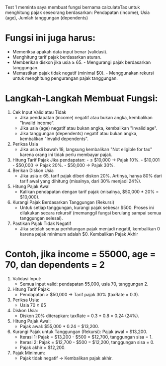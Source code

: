 Test 1 meminta saya membuat fungsi bernama calculateTax untuk menghitung pajak seseorang berdasarkan: Pendapatan (income), Usia (age), Jumlah tanggungan (dependents)

# Fungsi ini juga harus:

- Memeriksa apakah data input benar (validasi).
- Menghitung tarif pajak berdasarkan aturan.
- Memberikan diskon jika usia ≥ 65. - Mengurangi pajak berdasarkan tanggungan.
- Memastikan pajak tidak negatif (minimal $0). - Menggunakan rekursi untuk menghitung pengurangan pajak tanggungan.

# Langkah-Langkah Membuat Fungsi:

1.  Cek Input Valid atau Tidak
    - Jika pendapatan (income) negatif atau bukan angka, kembalikan "Invalid income".
    - Jika usia (age) negatif atau bukan angka, kembalikan "Invalid age".
    - Jika tanggungan (dependents) negatif atau bukan angka, kembalikan "Invalid dependents".
2.  Periksa Usia
    - Jika usia di bawah 18, langsung kembalikan "Not eligible for tax" karena orang ini tidak perlu membayar pajak.
3.  Hitung Tarif Pajak
    Jika pendapatan: - ≤ $10,000 → Pajak 10%. - $10,001 - $50,000 → Pajak 20%. - $50,000 → Pajak 30%.
4.  Berikan Diskon Usia
    - Jika usia ≥ 65, tarif pajak diberi diskon 20%. Artinya, hanya 80% dari tarif awal yang dihitung (misalnya, dari 30% menjadi 24%).
5.  Hitung Pajak Awal
    - Kalikan pendapatan dengan tarif pajak (misalnya, $50,000 \* 20% = $10,000).
6.  Kurangi Pajak Berdasarkan Tanggungan (Rekursi)
    - Untuk setiap tanggungan, kurangi pajak sebesar $500.
      Proses ini dilakukan secara rekursif (memanggil fungsi berulang sampai semua tanggungan selesai).
7.  Pastikan Pajak Tidak Negatif
    - Jika setelah semua perhitungan pajak menjadi negatif, kembalikan 0 karena pajak minimum adalah $0.
      Kembalikan Pajak Akhir

# Contoh, jika income = 55000, age = 70, dan dependents = 2

1.  Validasi Input:
    - Semua input valid: pendapatan 55,000, usia 70, tanggungan 2.
2.  Hitung Tarif Pajak:
    - Pendapatan > $50,000 → Tarif pajak 30% (taxRate = 0.3).
3.  Periksa Usia:
    - Usia 70 ≥ 65
4.  Diskon Usia:
    - Diskon 20% diterapkan: taxRate = 0.3 \* 0.8 = 0.24 (24%).
5.  Hitung Pajak Awal:
    - Pajak awal: $55,000 \* 0.24 = $13,200.
6.  Kurangi Pajak untuk Tanggungan (Rekursi):
    Pajak awal = $13,200.
    - Iterasi 1: Pajak = $13,200 - $500 = $12,700, tanggungan sisa = 1.
    - Iterasi 2: Pajak = $12,700 - $500 = $12,200, tanggungan sisa = 0.
    - Pajak akhir = $12,200.
7.  Pajak Minimum:
    - Pajak tidak negatif → Kembalikan pajak akhir.
